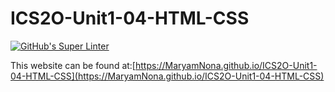 # ICS2O-Unit1-04-HTML-CSS
[![GitHub's Super Linter](https://github.com/MaryamNona/ICS2O-Unit1-04-HTML-CSS/workflows/GitHub's%20Super%20Linter/badge.svg)](https://github.com/MaryamNona/ICS2O-Unit1-04-HTML-CSS/actions)

This website can be found at:[https://MaryamNona.github.io/ICS2O-Unit1-04-HTML-CSS](https://MaryamNona.github.io/ICS2O-Unit1-04-HTML-CSS)
